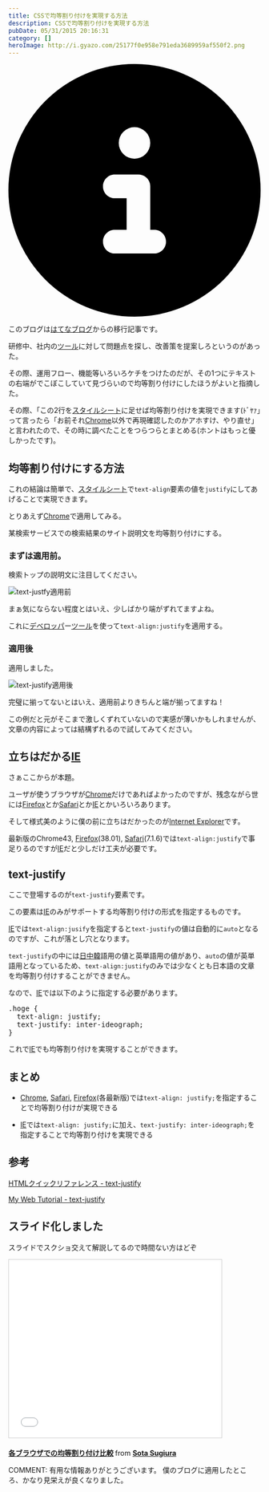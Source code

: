 ```yaml
---
title: CSSで均等割り付けを実現する方法
description: CSSで均等割り付けを実現する方法
pubDate: 05/31/2015 20:16:31
category: []
heroImage: http://i.gyazo.com/25177f0e958e791eda3689959af550f2.png
---
```


<div class="flex gap-3 items-center bg-gray-200 rounded-md px-5 py-2 mb-[40px]"> 
    <div> 
        <svg xmlns="http://www.w3.org/2000/svg" viewBox="0 0 512 512" class="inline w-6 h-6 fill-black_hover"> 
            <!--!Font Awesome Free 6.6.0 by @fontawesome - https://fontawesome.com License - https://fontawesome.com/license/free Copyright 2024 Fonticons, Inc.--> 
            <path d="M256 512A256 256 0 1 0 256 0a256 256 0 1 0 0 512zM216 336l24 0 0-64-24 0c-13.3 0-24-10.7-24-24s10.7-24 24-24l48 0c13.3 0 24 10.7 24 24l0 88 8 0c13.3 0 24 10.7 24 24s-10.7 24-24 24l-80 0c-13.3 0-24-10.7-24-24s10.7-24 24-24zm40-208a32 32 0 1 1 0 64 32 32 0 1 1 0-64z"></path> 
        </svg> 
    </div> 
    <div> 
        <p>
            このブログは<a 
                href="https://sota1235.hatenablog.com/entry/2015/05/31/183211"
                target="_blank"
                rel="noopener noreferrer"
            >はてなブログ</a>からの移行記事です。
        </p> 
    </div> 
</div>
        <p>研修中、社内の<a class="keyword" href="http://d.hatena.ne.jp/keyword/%A5%C4%A1%BC%A5%EB">ツール</a>に対して問題点を探し、改善策を提案しろというのがあった。</p>

<p>その際、運用フロー、機能等いろいろケチをつけたのだが、その1つにテキストの右端がでこぼこしていて見づらいので均等割り付けにしたほうがよいと指摘した。</p>

<p>その際、「この2行を<a class="keyword" href="http://d.hatena.ne.jp/keyword/%A5%B9%A5%BF%A5%A4%A5%EB%A5%B7%A1%BC%A5%C8">スタイルシート</a>に足せば均等割り付けを実現できます(ﾄﾞﾔｧ」って言ったら「お前それ<a class="keyword" href="http://d.hatena.ne.jp/keyword/Chrome">Chrome</a>以外で再現確認したのかアホすけ、やり直せ」と言われたので、その時に調べたことをつらつらとまとめる(ホントはもっと優しかったです)。</p>

<h2>均等割り付けにする方法</h2>

<p>これの結論は簡単で、<a class="keyword" href="http://d.hatena.ne.jp/keyword/%A5%B9%A5%BF%A5%A4%A5%EB%A5%B7%A1%BC%A5%C8">スタイルシート</a>で<code>text-align</code>要素の値を<code>justify</code>にしてあげることで実現できます。</p>

<p>とりあえず<a class="keyword" href="http://d.hatena.ne.jp/keyword/Chrome">Chrome</a>で適用してみる。</p>

<p>某検索サービスでの検索結果のサイト説明文を均等割り付けにする。</p>

<h3>まずは適用前。</h3>

<p>検索トップの説明文に注目してください。</p>

<p><img src="http://i.gyazo.com/25177f0e958e791eda3689959af550f2.png" alt="text-justfy適用前" /></p>

<p>まぁ気にならない程度とはいえ、少しばかり端がずれてますよね。</p>

<p>これに<a class="keyword" href="http://d.hatena.ne.jp/keyword/%A5%C7%A5%D9%A5%ED%A5%C3%A5%D1">デベロッパ</a>ー<a class="keyword" href="http://d.hatena.ne.jp/keyword/%A5%C4%A1%BC%A5%EB">ツール</a>を使って<code>text-align:justify</code>を適用する。</p>

<h3>適用後</h3>

<p>適用しました。</p>

<p><img src="http://i.gyazo.com/e0059279fb44d904b4571635de8d3229.png" alt="text-justify適用後" /></p>

<p>完璧に揃ってないとはいえ、適用前よりきちんと端が揃ってますね！</p>

<p>この例だと元がそこまで激しくずれていないので実感が薄いかもしれませんが、文章の内容によっては結構ずれるので試してみてください。</p>

<h2>立ちはだかる<a class="keyword" href="http://d.hatena.ne.jp/keyword/IE">IE</a></h2>

<p>さぁここからが本題。</p>

<p>ユーザが使うブラウザが<a class="keyword" href="http://d.hatena.ne.jp/keyword/Chrome">Chrome</a>だけであればよかったのですが、残念ながら世には<a class="keyword" href="http://d.hatena.ne.jp/keyword/Firefox">Firefox</a>とか<a class="keyword" href="http://d.hatena.ne.jp/keyword/Safari">Safari</a>とか<a class="keyword" href="http://d.hatena.ne.jp/keyword/IE">IE</a>とかいろいろあります。</p>

<p>そして様式美のように僕の前に立ちはだかったのが<a class="keyword" href="http://d.hatena.ne.jp/keyword/Internet%20Explorer">Internet Explorer</a>です。</p>

<p>最新版のChrome43, <a class="keyword" href="http://d.hatena.ne.jp/keyword/Firefox">Firefox</a>(38.01), <a class="keyword" href="http://d.hatena.ne.jp/keyword/Safari">Safari</a>(7.1.6)では<code>text-align:justify</code>で事足りるのですが<a class="keyword" href="http://d.hatena.ne.jp/keyword/IE">IE</a>だと少しだけ工夫が必要です。</p>

<h2>text-justify</h2>

<p>ここで登場するのが<code>text-justify</code>要素です。</p>

<p>この要素は<a class="keyword" href="http://d.hatena.ne.jp/keyword/IE">IE</a>のみがサポートする均等割り付けの形式を指定するものです。</p>

<p><a class="keyword" href="http://d.hatena.ne.jp/keyword/IE">IE</a>では<code>text-align:jusify</code>を指定すると<code>text-justify</code>の値は自動的に<code>auto</code>となるのですが、これが落とし穴となります。</p>

<p><code>text-justify</code>の中には<a class="keyword" href="http://d.hatena.ne.jp/keyword/%C6%FC%C3%E6%B4%DA">日中韓</a>語用の値と英単語用の値があり、<code>auto</code>の値が英単語用となっているため、<code>text-align:justify</code>のみでは少なくとも日本語の文章を均等割り付けすることができません。</p>

<p>なので、<a class="keyword" href="http://d.hatena.ne.jp/keyword/IE">IE</a>では以下のように指定する必要があります。</p>

<pre class="code lang-css" data-lang="css" data-unlink>
<span class="synIdentifier">.hoge</span> <span class="synIdentifier">{</span>
  <span class="synType">text-align</span>: <span class="synType">justify</span>;
  <span class="synType">text</span>-<span class="synType">justify</span>: inter-ideograph;
<span class="synIdentifier">}</span>
</pre>


<p>これで<a class="keyword" href="http://d.hatena.ne.jp/keyword/IE">IE</a>でも均等割り付けを実現することができます。</p>

<h2>まとめ</h2>

<ul>
<li><p><a class="keyword" href="http://d.hatena.ne.jp/keyword/Chrome">Chrome</a>, <a class="keyword" href="http://d.hatena.ne.jp/keyword/Safari">Safari</a>, <a class="keyword" href="http://d.hatena.ne.jp/keyword/Firefox">Firefox</a>(各最新版)では<code>text-align: justify;</code>を指定することで均等割り付けが実現できる</p></li>
<li><p><a class="keyword" href="http://d.hatena.ne.jp/keyword/IE">IE</a>では<code>text-align: justify;</code>に加え、<code>text-justify: inter-ideograph;</code>を指定することで均等割り付けを実現できる</p></li>
</ul>


<h2>参考</h2>

<p><a href="http://www.htmq.com/style/text-justify.shtml">HTMLクイックリファレンス - text-justify</a></p>

<p><a href="http://memopad.bitter.jp/w3c/cssref/index.html">My Web Tutorial - text-justify</a></p>

<h2>スライド化しました</h2>

<p>スライドでスクショ交えて解説してるので時間ない方はどぞ</p>

<iframe src="//www.slideshare.net/slideshow/embed_code/key/rJ7HMNYvPiytlK" width="425" height="355" frameborder="0" marginwidth="0" marginheight="0" scrolling="no" style="border:1px solid #CCC; border-width:1px; margin-bottom:5px; max-width: 100%;" allowfullscreen> </iframe>


<p> <div style="margin-bottom:5px"> <strong> <a href="//www.slideshare.net/sotasugiura/ss-48803751" title="各ブラウザでの均等割り付け比較" target="_blank">各ブラウザでの均等割り付け比較</a> </strong> from <strong><a href="//www.slideshare.net/sotasugiura" target="_blank">Sota Sugiura</a></strong> </div></p>

COMMENT:
有用な情報ありがとうございます。
僕のブログに適用したところ、かなり見栄えが良くなりました。
